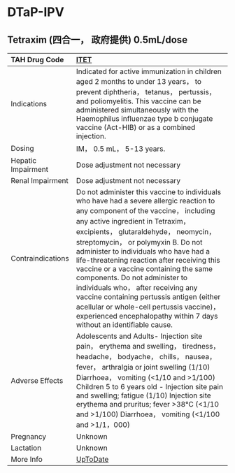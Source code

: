 # DTaP-IPV

## Tetraxim (四合一， 政府提供) 0.5mL/dose

| TAH Drug Code      | [ITET](https://www.tahsda.org.tw/drugs/hissearch.php?drug_code=ITET)                                                                                                                                                                                                                                                                                                                                                                                                                                                                                                                                                           |
|:-------------------|:-------------------------------------------------------------------------------------------------------------------------------------------------------------------------------------------------------------------------------------------------------------------------------------------------------------------------------------------------------------------------------------------------------------------------------------------------------------------------------------------------------------------------------------------------------------------------------------------------------------------------------|
| Indications        | Indicated for active immunization in children aged 2 months to under 13 years， to prevent diphtheria， tetanus， pertussis， and poliomyelitis. This vaccine can be administered simultaneously with the Haemophilus influenzae type b conjugate vaccine (Act-HIB) or as a combined injection.                                                                                                                                                                                                                                                                                                                                |
| Dosing             | IM， 0.5 mL， 5-13 years.                                                                                                                                                                                                                                                                                                                                                                                                                                                                                                                                                                                                      |
| Hepatic Impairment | Dose adjustment not necessary                                                                                                                                                                                                                                                                                                                                                                                                                                                                                                                                                                                                  |
| Renal Impairment   | Dose adjustment not necessary                                                                                                                                                                                                                                                                                                                                                                                                                                                                                                                                                                                                  |
| Contraindications  | Do not administer this vaccine to individuals who have had a severe allergic reaction to any component of the vaccine， including any active ingredient in Tetraxim， excipients， glutaraldehyde， neomycin， streptomycin， or polymyxin B. Do not administer to individuals who have had a life-threatening reaction after receiving this vaccine or a vaccine containing the same components. Do not administer to individuals who， after receiving any vaccine containing pertussis antigen (either acellular or whole-cell pertussis vaccine)， experienced encephalopathy within 7 days without an identifiable cause. |
| Adverse Effects    | Adolescents and Adults- Injection site pain， erythema and swelling， tiredness， headache， bodyache， chills， nausea， fever， arthralgia or joint swelling (1/10) Diarrhoea， vomiting (<1/10 and >1/100) Children 5 to 6 years old - Injection site pain and swelling; fatigue (1/10) Injection site erythema and pruritus; fever >38°C (<1/10 and >1/100) Diarrhoea， vomiting (<1/100 and >1/1，000)                                                                                                                                                                                                                    |
| Pregnancy          | Unknown                                                                                                                                                                                                                                                                                                                                                                                                                                                                                                                                                                                                                        |
| Lactation          | Unknown                                                                                                                                                                                                                                                                                                                                                                                                                                                                                                                                                                                                                        |
| More Info          | [UpToDate](https://www.uptodate.com/contents/diphtheria-tetanus-toxoids-acellular-pertussis-inactivated-poliovirus-combination-vaccine-dtap-ipv-drug-information)                                                                                                                                                                                                                                                                                                                                                                                                                                                              |

